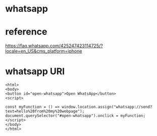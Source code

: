 # whatsapp

# reference

https://faq.whatsapp.com/425247423114725/?locale=en_US&cms_platform=iphone

# whatsapp URI

```
<html>
<body>
<button id="open-whatsapp">Open WhatsApp</button>
<script>

const myFunction = () => window.location.assign("whatsapp://send?text=hello%20from%20my%20webpage");
document.querySelector("#open-whatsapp").onclick = myFunction;
</script>
</body>
</html>
```
